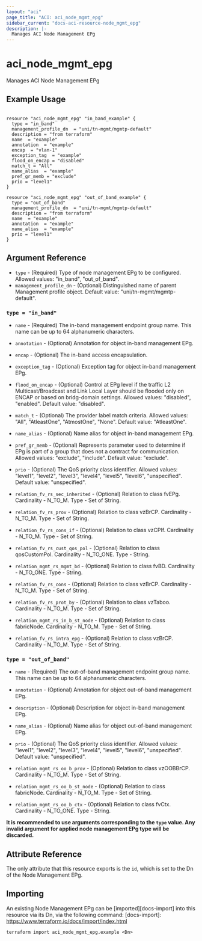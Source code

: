 ```yaml
---
layout: "aci"
page_title: "ACI: aci_node_mgmt_epg"
sidebar_current: "docs-aci-resource-node_mgmt_epg"
description: |-
  Manages ACI Node Management EPg
---
```


# aci_node_mgmt_epg

Manages ACI Node Management EPg

## Example Usage

```hcl

resource "aci_node_mgmt_epg" "in_band_example" {
  type = "in_band"
  management_profile_dn  = "uni/tn-mgmt/mgmtp-default"
  description = "from terraform"
  name  = "example"
  annotation  = "example"
  encap  = "vlan-1"
  exception_tag  = "example"
  flood_on_encap = "disabled"
  match_t = "All"
  name_alias  = "example"
  pref_gr_memb = "exclude"
  prio = "level1"
}

resource "aci_node_mgmt_epg" "out_of_band_example" {
  type = "out_of_band"
  management_profile_dn  = "uni/tn-mgmt/mgmtp-default"
  description = "from terraform"
  name  = "example"
  annotation  = "example"
  name_alias  = "example"
  prio = "level1"
}

```

## Argument Reference

- `type` - (Required) Type of node management EPg to be configured.  
  Allowed values: "in_band", "out_of_band".
- `management_profile_dn` - (Optional) Distinguished name of parent Management profile object. Default value: "uni/tn-mgmt/mgmtp-default".

### `type = "in_band"`

- `name` - (Required) The in-band management endpoint group name. This name can be up to 64 alphanumeric characters.
- `annotation` - (Optional) Annotation for object in-band management EPg.
- `encap` - (Optional) The in-band access encapsulation.
- `exception_tag` - (Optional) Exception tag for object in-band management EPg.
- `flood_on_encap` - (Optional) Control at EPg level if the traffic L2 Multicast/Broadcast and Link Local Layer should be flooded only on ENCAP or based on bridg-domain settings.
  Allowed values: "disabled", "enabled". Default value: "disabled".
- `match_t` - (Optional) The provider label match criteria.
  Allowed values: "All", "AtleastOne", "AtmostOne", "None". Default value: "AtleastOne".
- `name_alias` - (Optional) Name alias for object in-band management EPg.
- `pref_gr_memb` - (Optional) Represents parameter used to determine if EPg is part of a group that does not a contract for communication.
  Allowed values: "exclude", "include". Default value: "exclude".
- `prio` - (Optional) The QoS priority class identifier.
  Allowed values: "level1", "level2", "level3", "level4", "level5", "level6", "unspecified". Default value: "unspecified".

- `relation_fv_rs_sec_inherited` - (Optional) Relation to class fvEPg. Cardinality - N_TO_M. Type - Set of String.
- `relation_fv_rs_prov` - (Optional) Relation to class vzBrCP. Cardinality - N_TO_M. Type - Set of String.
- `relation_fv_rs_cons_if` - (Optional) Relation to class vzCPIf. Cardinality - N_TO_M. Type - Set of String.
- `relation_fv_rs_cust_qos_pol` - (Optional) Relation to class qosCustomPol. Cardinality - N_TO_ONE. Type - String.
- `relation_mgmt_rs_mgmt_bd` - (Optional) Relation to class fvBD. Cardinality - N_TO_ONE. Type - String.
- `relation_fv_rs_cons` - (Optional) Relation to class vzBrCP. Cardinality - N_TO_M. Type - Set of String.
- `relation_fv_rs_prot_by` - (Optional) Relation to class vzTaboo. Cardinality - N_TO_M. Type - Set of String.
- `relation_mgmt_rs_in_b_st_node` - (Optional) Relation to class fabricNode. Cardinality - N_TO_M. Type - Set of String.
- `relation_fv_rs_intra_epg` - (Optional) Relation to class vzBrCP. Cardinality - N_TO_M. Type - Set of String.

### `type = "out_of_band"`

- `name` - (Required) The out-of-band management endpoint group name. This name can be up to 64 alphanumeric characters.
- `annotation` - (Optional) Annotation for object out-of-band management EPg.
- `description` - (Optional) Description for object in-band management EPg.
- `name_alias` - (Optional) Name alias for object out-of-band management EPg.

- `prio` - (Optional) The QoS priority class identifier.
  Allowed values: "level1", "level2", "level3", "level4", "level5", "level6", "unspecified". Default value: "unspecified".

- `relation_mgmt_rs_oo_b_prov` - (Optional) Relation to class vzOOBBrCP. Cardinality - N_TO_M. Type - Set of String.
- `relation_mgmt_rs_oo_b_st_node` - (Optional) Relation to class fabricNode. Cardinality - N_TO_M. Type - Set of String.
- `relation_mgmt_rs_oo_b_ctx` - (Optional) Relation to class fvCtx. Cardinality - N_TO_ONE. Type - String.

**It is recommended to use arguments corresponding to the `type` value. Any invalid argument for applied node management EPg type will be discarded.**

## Attribute Reference

The only attribute that this resource exports is the `id`, which is set to the
Dn of the Node Management EPg.

## Importing

An existing Node Management EPg can be [imported][docs-import] into this resource via its Dn, via the following command:
[docs-import]: https://www.terraform.io/docs/import/index.html

```
terraform import aci_node_mgmt_epg.example <Dn>
```
